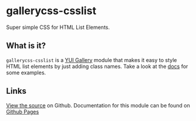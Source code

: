 gallerycss-csslist
===============

Super simple CSS for HTML List Elements. 


What is it?
-----------

`gallerycss-csslist` is a [YUI Gallery](http://yuilibrary.com/gallery/) module that makes it easy to style HTML list elements by just adding class names. Take a look at the [docs](http://tilomitra.github.com/csslist/) for some examples.


Links
-----

[View the source](https://github.com/tilomitra/csslist/) on Github. Documentation for this module can be found on [Github Pages](http://tilomitra.github.com/csslist/)

